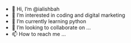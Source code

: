 - 👋 Hi, I’m @ialishbah
- 👀 I’m interested in coding and digital marketing 
- 🌱 I’m currently learning python
- 💞️ I’m looking to collaborate on ...
- 📫 How to reach me ...

<!---
ialishbah/ialishbah is a ✨ special ✨ repository because its `README.md` (this file) appears on your GitHub profile.
You can click the Preview link to take a look at your changes.
--->
